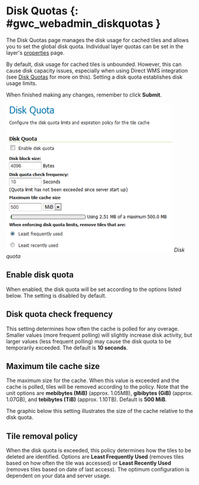# Disk Quotas {: #gwc_webadmin_diskquotas }

The Disk Quotas page manages the disk usage for cached tiles and allows you to set the global disk quota. Individual layer quotas can be set in the layer's [properties](../../data/webadmin/layers.md) page.

By default, disk usage for cached tiles is unbounded. However, this can cause disk capacity issues, especially when using Direct WMS integration (see [Disk Quotas](diskquotas.md) for more on this). Setting a disk quota establishes disk usage limits.

When finished making any changes, remember to click **Submit**.

![](img/diskquota.png)
*Disk quota*

## Enable disk quota

When enabled, the disk quota will be set according to the options listed below. The setting is disabled by default.

## Disk quota check frequency

This setting determines how often the cache is polled for any overage. Smaller values (more frequent polling) will slightly increase disk activity, but larger values (less frequent polling) may cause the disk quota to be temporarily exceeded. The default is **10 seconds**.

## Maximum tile cache size

The maximum size for the cache. When this value is exceeded and the cache is polled, tiles will be removed according to the policy. Note that the unit options are **mebibytes (MiB)** (approx. 1.05MB), **gibibytes (GiB)** (approx. 1.07GB), and **tebibytes (TiB)** (approx. 1.10TB). Default is **500 MiB**.

The graphic below this setting illustrates the size of the cache relative to the disk quota.

## Tile removal policy

When the disk quota is exceeded, this policy determines how the tiles to be deleted are identified. Options are **Least Frequently Used** (removes tiles based on how often the tile was accessed) or **Least Recently Used** (removes tiles based on date of last access). The optimum configuration is dependent on your data and server usage.

